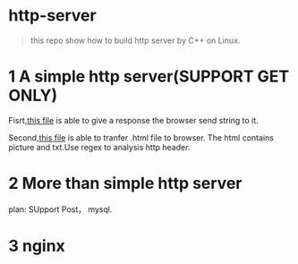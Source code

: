 # http-server

>this repo show how to build http server by C++ on Linux.

# 1 A simple http server(SUPPORT GET ONLY)

Fisrt,[this file](./simple_http_server/server1_response_browser.cpp) is able to give a response the browser send string to it.

Second,[this file](./simple_http_server/server2_http_server.cpp) is able to tranfer .html file to browser. The html contains picture and txt.Use regex to analysis http header.

# 2 More than simple http server

plan: SUpport Post， mysql.

# 3 nginx





